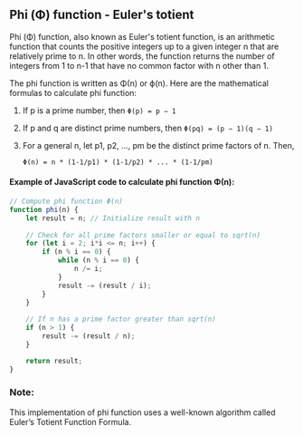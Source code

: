 ## Phi (Φ) function - Euler's totient
Phi (Φ) function, also known as Euler's totient function, is an arithmetic function that counts the positive integers up to 
a given integer n that are relatively prime to n. In other words, the function returns the number of integers from 1 to n-1 that 
have no common factor with n other than 1.

The phi function is written as Φ(n) or ϕ(n). Here are the mathematical formulas to calculate phi function:

1. If p is a prime number, then `Φ(p) = p − 1`

2. If p and q are distinct prime numbers, then `Φ(pq) = (p − 1)(q − 1)`

3. For a general n, let p1, p2, ..., pm be the distinct prime factors of n. Then, 

   `Φ(n) = n * (1-1/p1) * (1-1/p2) * ... * (1-1/pm)`
   
#### Example of JavaScript code to calculate phi function Φ(n):

```js
// Compute phi function Φ(n)
function phi(n) {
    let result = n; // Initialize result with n
    
    // Check for all prime factors smaller or equal to sqrt(n)
    for (let i = 2; i*i <= n; i++) {
        if (n % i == 0) {
            while (n % i == 0) {
                n /= i;
            }
            result -= (result / i);
        }
    }
    
    // If n has a prime factor greater than sqrt(n)
    if (n > 1) {
        result -= (result / n);
    }

    return result;
}
```

### Note: 
This implementation of phi function uses a well-known algorithm called Euler’s Totient Function Formula.
